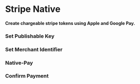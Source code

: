 # Stripe Native

#### Create chargeable stripe tokens using Apple and Google Pay. 

### Set Publishable Key

### Set Merchant Identifier

### Native-Pay

### Confirm Payment
